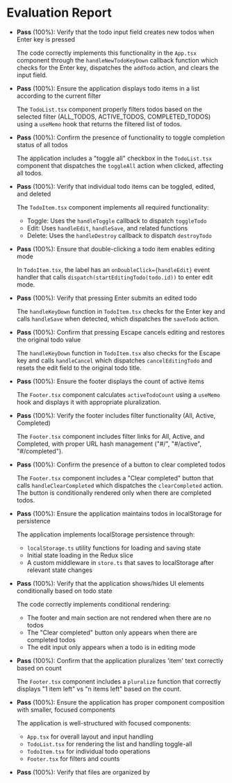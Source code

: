# Evaluation Report

- **Pass** (100%): Verify that the todo input field creates new todos when Enter key is pressed

    The code correctly implements this functionality in the `App.tsx` component through the `handleNewTodoKeyDown` callback function which checks for the Enter key, dispatches the `addTodo` action, and clears the input field.

- **Pass** (100%): Ensure the application displays todo items in a list according to the current filter

    The `TodoList.tsx` component properly filters todos based on the selected filter (ALL_TODOS, ACTIVE_TODOS, COMPLETED_TODOS) using a `useMemo` hook that returns the filtered list of todos.

- **Pass** (100%): Confirm the presence of functionality to toggle completion status of all todos

    The application includes a "toggle all" checkbox in the `TodoList.tsx` component that dispatches the `toggleAll` action when clicked, affecting all todos.

- **Pass** (100%): Verify that individual todo items can be toggled, edited, and deleted

    The `TodoItem.tsx` component implements all required functionality:
    - Toggle: Uses the `handleToggle` callback to dispatch `toggleTodo`
    - Edit: Uses `handleEdit`, `handleSave`, and related functions
    - Delete: Uses the `handleDestroy` callback to dispatch `destroyTodo`

- **Pass** (100%): Ensure that double-clicking a todo item enables editing mode

    In `TodoItem.tsx`, the label has an `onDoubleClick={handleEdit}` event handler that calls `dispatch(startEditingTodo(todo.id))` to enter edit mode.

- **Pass** (100%): Verify that pressing Enter submits an edited todo

    The `handleKeyDown` function in `TodoItem.tsx` checks for the Enter key and calls `handleSave` when detected, which dispatches the `saveTodo` action.

- **Pass** (100%): Confirm that pressing Escape cancels editing and restores the original todo value

    The `handleKeyDown` function in `TodoItem.tsx` also checks for the Escape key and calls `handleCancel` which dispatches `cancelEditingTodo` and resets the edit field to the original todo title.

- **Pass** (100%): Ensure the footer displays the count of active items

    The `Footer.tsx` component calculates `activeTodoCount` using a `useMemo` hook and displays it with appropriate pluralization.

- **Pass** (100%): Verify the footer includes filter functionality (All, Active, Completed)

    The `Footer.tsx` component includes filter links for All, Active, and Completed, with proper URL hash management ("#/", "#/active", "#/completed").

- **Pass** (100%): Confirm the presence of a button to clear completed todos

    The `Footer.tsx` component includes a "Clear completed" button that calls `handleClearCompleted` which dispatches the `clearCompleted` action. The button is conditionally rendered only when there are completed todos.

- **Pass** (100%): Ensure the application maintains todos in localStorage for persistence

    The application implements localStorage persistence through:
    - `localStorage.ts` utility functions for loading and saving state
    - Initial state loading in the Redux slice
    - A custom middleware in `store.ts` that saves to localStorage after relevant state changes

- **Pass** (100%): Verify that the application shows/hides UI elements conditionally based on todo state

    The code correctly implements conditional rendering:
    - The footer and main section are not rendered when there are no todos
    - The "Clear completed" button only appears when there are completed todos
    - The edit input only appears when a todo is in editing mode

- **Pass** (100%): Confirm that the application pluralizes 'item' text correctly based on count

    The `Footer.tsx` component includes a `pluralize` function that correctly displays "1 item left" vs "n items left" based on the count.

- **Pass** (100%): Ensure the application has proper component composition with smaller, focused components

    The application is well-structured with focused components:
    - `App.tsx` for overall layout and input handling
    - `TodoList.tsx` for rendering the list and handling toggle-all
    - `TodoItem.tsx` for individual todo operations
    - `Footer.tsx` for filters and counts

- **Pass** (100%): Verify that files are organized by